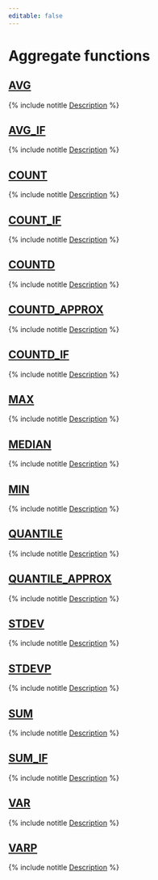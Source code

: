 ```yaml
---
editable: false
---
```


# Aggregate functions


## [AVG](AVG.md)

{% include notitle [Description](AVG/short-description.md) %}


## [AVG_IF](AVG_IF.md)

{% include notitle [Description](AVG_IF/short-description.md) %}


## [COUNT](COUNT.md)

{% include notitle [Description](COUNT/short-description.md) %}


## [COUNT_IF](COUNT_IF.md)

{% include notitle [Description](COUNT_IF/short-description.md) %}


## [COUNTD](COUNTD.md)

{% include notitle [Description](COUNTD/short-description.md) %}


## [COUNTD_APPROX](COUNTD_APPROX.md)

{% include notitle [Description](COUNTD_APPROX/short-description.md) %}


## [COUNTD_IF](COUNTD_IF.md)

{% include notitle [Description](COUNTD_IF/short-description.md) %}


## [MAX](MAX.md)

{% include notitle [Description](MAX/short-description.md) %}


## [MEDIAN](MEDIAN.md)

{% include notitle [Description](MEDIAN/short-description.md) %}


## [MIN](MIN.md)

{% include notitle [Description](MIN/short-description.md) %}


## [QUANTILE](QUANTILE.md)

{% include notitle [Description](QUANTILE/short-description.md) %}


## [QUANTILE_APPROX](QUANTILE_APPROX.md)

{% include notitle [Description](QUANTILE_APPROX/short-description.md) %}


## [STDEV](STDEV.md)

{% include notitle [Description](STDEV/short-description.md) %}


## [STDEVP](STDEVP.md)

{% include notitle [Description](STDEVP/short-description.md) %}


## [SUM](SUM.md)

{% include notitle [Description](SUM/short-description.md) %}


## [SUM_IF](SUM_IF.md)

{% include notitle [Description](SUM_IF/short-description.md) %}


## [VAR](VAR.md)

{% include notitle [Description](VAR/short-description.md) %}


## [VARP](VARP.md)

{% include notitle [Description](VARP/short-description.md) %}

